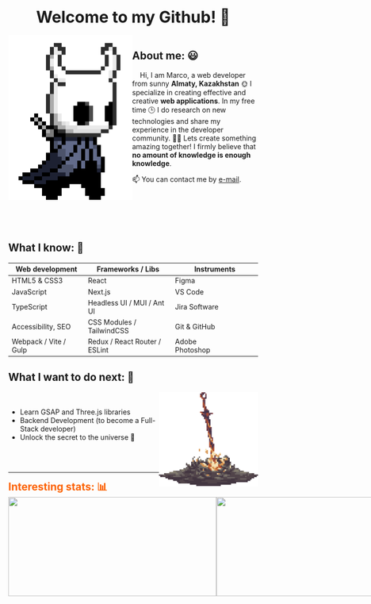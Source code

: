 <h1 align="center" style="font-size: 32px; margin: 0">Welcome to my Github! 👋</h1>
<br />
<img align="left" src="https://github.com/MarcoSKB/MarcoSKB/blob/main/assets/hollor_knight.gif?raw=true" width="250"/>
<h2>About me: 😃</h2>

&nbsp;&nbsp;&nbsp;&nbsp;Hi, I am Marco, a web developer from sunny **Almaty, Kazakhstan** 🌞 I specialize in creating effective and creative **web applications**. In my free time 🕒 I do research on new technologies and share my experience in the developer community. 🚀✨ Lets create something amazing together! I firmly believe that **no amount of knowledge is enough knowledge**.


<!--:star: Recent projects and skills can be found on my [portfolio website](https://marco.me/ "portfolio website."). <br />
:bookmark_tabs: For more information, please see my [resume](http://marco.me/resume.pdf "resume"). <br /> -->
:mailbox: You can contact me by [e-mail](mailto:Marco.SKB@mail.ru).

<br /><br /><br /><br />

<h2>What I know: 💼 </h2>
<div align="center">

| **Web development**   	| **Frameworks / Libs**         	| **Instruments** 	|
|-----------------------	|-------------------------------	|-----------------	|
| HTML5 & CSS3          	| React                         	| Figma           	|
| JavaScript            	| Next.js                       	| VS Code         	|
| TypeScript            	| Headless UI / MUI / Ant UI    	| Jira Software   	|
| Accessibility, SEO    	| CSS Modules / TailwindCSS     	| Git & GitHub    	|
| Webpack / Vite / Gulp&nbsp;&nbsp;&nbsp;&nbsp;&nbsp;&nbsp;&nbsp;&nbsp;&nbsp;&nbsp;&nbsp;&nbsp;&nbsp;&nbsp;&nbsp;&nbsp;&nbsp;&nbsp;&nbsp;&nbsp; 	| Redux / React Router / ESLint&nbsp;&nbsp;&nbsp;&nbsp;&nbsp;&nbsp;&nbsp;&nbsp;&nbsp;&nbsp;&nbsp;&nbsp;&nbsp;&nbsp;&nbsp;&nbsp;&nbsp;&nbsp;&nbsp;&nbsp; 	| Adobe Photoshop&nbsp;&nbsp;&nbsp;&nbsp;&nbsp;&nbsp;&nbsp;&nbsp;&nbsp;&nbsp;&nbsp;&nbsp;&nbsp;&nbsp;&nbsp;&nbsp;&nbsp;&nbsp;&nbsp;&nbsp; 	|

</div>

<h2>What I want to do next: 🤔</h2>
<img align="right" src="https://raw.githubusercontent.com/MarcoSKB/MarcoSKB/main/assets/bonefire.gif" width="200"/>

<br />
  
- Learn GSAP and Three.js libraries
- Backend Development (to become a Full-Stack developer)
- Unlock the secret to the universe 🤭
  
<br /><br />
  
***

<h2 style="margin: 0; color: #fc6203">Interesting stats: 📊</h2>
<div style="display: flex; flex-direction: row;">
<picture><source width="420" height="200" srcset="https://github-readme-stats.vercel.app/api?username=MarcoSKB&show_icons=true&theme=dark&title_color=539BF5&rank_icon=github" media="(prefers-color-scheme: dark)"/><source width="420" height="200" srcset="https://github-readme-stats.vercel.app/api?username=MarcoSKB&show_icons=true&title_color=539BF5&rank_icon=github" media="(prefers-color-scheme: light), (prefers-color-scheme: no-preference)"/><img width="420" height="200" src="https://github-readme-stats.vercel.app/api?username=MarcoSKB&show_icons=true&title_color=539BF5&rank_icon=github" />
</picture>
<picture><source width="400" height="200" srcset="https://github-readme-stats.vercel.app/api/top-langs/?username=MarcoSKB&layout=compact&theme=dark&title_color=539BF5&langs_count=8&card_width=320&border_radius=2.5" media="(prefers-color-scheme: dark)"/><source width="420" height="200" srcset="https://github-readme-stats.vercel.app/api/top-langs/?username=MarcoSKB&layout=compact&title_color=539BF5&border_radius=2.5" media="(prefers-color-scheme: light), (prefers-color-scheme: no-preference)"/><img width="420" height="200" src="https://github-readme-stats.vercel.app/api/top-langs/?username=MarcoSKB&layout=compact&title_color=539BF5&border_radius=2.5" />
</picture>
</div>
